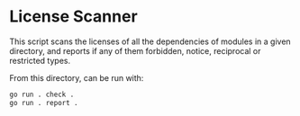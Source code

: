 # License Scanner

This script scans the licenses of all the dependencies of modules in a given directory, and reports if any of them forbidden, notice, reciprocal or restricted types.

From this directory, can be run with:

```bash
go run . check .
go run . report .
```
